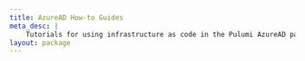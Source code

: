 ```yaml
---
title: AzureAD How-to Guides
meta_desc: |
    Tutorials for using infrastructure as code in the Pulumi AzureAD package
layout: package
---
```

